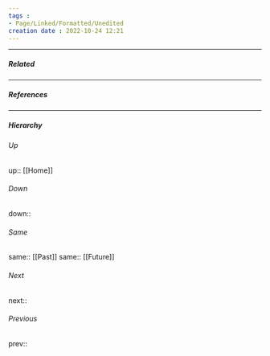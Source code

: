 ```yaml
---
tags :
- Page/Linked/Formatted/Unedited
creation date : 2022-10-24 12:21 
---
```




---
##### Related


---
##### References


---
##### Hierarchy
###### Up
up:: [[Home]]
###### Down
down:: 
###### Same
same:: [[Past]]
same:: [[Future]]
###### Next
next:: 
###### Previous
prev:: 
